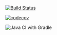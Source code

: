 [![Build Status](https://travis-ci.com/testowanieaplikacjijavaug/laboratorium-6-zadanie-2-aguua.svg?branch=master)](https://travis-ci.com/testowanieaplikacjijavaug/laboratorium-6-zadanie-2-aguua)

[![codecov](https://codecov.io/gh/testowanieaplikacjijavaug/laboratorium-6-zadanie-2-aguua/branch/master/graph/badge.svg)](https://codecov.io/gh/testowanieaplikacjijavaug/laboratorium-6-zadanie-2-aguua)


![Java CI with Gradle](https://github.com/testowanieaplikacjijavaug/laboratorium-6-zadanie-2-aguua/workflows/Java%20CI%20with%20Gradle/badge.svg)
